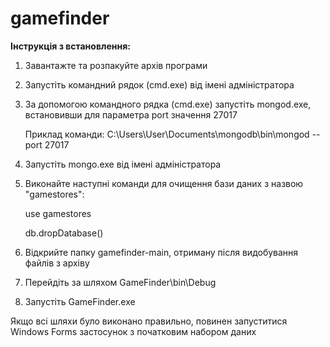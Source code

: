 # gamefinder

**Інструкція з встановлення:**
1. Завантажте та розпакуйте архів програми
2. Запустіть командний рядок (cmd.exe) від імені адміністратора
3. За допомогою командного рядка (cmd.exe) запустіть mongod.exe, встановивши для параметра port значення 27017

   Приклад команди:
   C:\Users\User\Documents\mongodb\bin\mongod --port 27017
4. Запустіть mongo.exe від імені адміністратора
5. Виконайте наступні команди для очищення бази даних з назвою "gamestores":

   use gamestores
   
   db.dropDatabase()
6. Відкрийте папку gamefinder-main, отриману після видобування файлів з архіву
7. Перейдіть за шляхом GameFinder\bin\Debug
8. Запустіть GameFinder.exe

Якщо всі шляхи було виконано правильно, повинен запуститися Windows Forms застосунок з початковим набором даних

